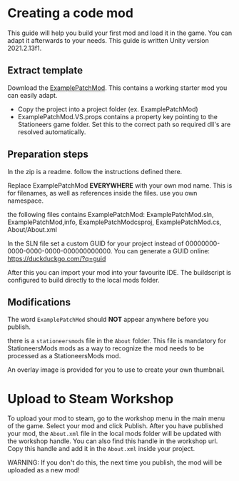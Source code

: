 # Creating a code mod

This guide will help you build your first mod and load it in the game. You can adapt it afterwards to your needs.
This guide is written Unity version 2021.2.13f1.

## Extract template
Download the [ExamplePatchMod](https://github.com/StationeersMods/ExamplePatchMod). This contains a working starter mod you can easily adapt.

- Copy the project into a project folder (ex. ExamplePatchMod)
- ExamplePatchMod.VS.props contains a property key pointing to the Stationeers game folder. Set this to the correct path so required dll's are resolved automatically.
## Preparation steps
In the zip is a readme. follow the instructions defined there.

Replace ExamplePatchMod **EVERYWHERE** with your own mod name. This is for filenames, as well as references inside the files. use you own namespace.

the following files contains ExamplePatchMod: ExamplePatchMod.sln, ExamplePatchMod,info, ExamplePatchModcsproj, ExamplePatchMod.cs, About/About.xml

In the SLN file set a custom GUID for your project instead of 00000000-0000-0000-0000-000000000000. You can generate a GUID online: https://duckduckgo.com/?q=guid

After this you can import your mod into your favourite IDE. The buildscript is configured to build directly to the local mods folder.

## Modifications
The word `ExamplePatchMod` should **NOT** appear anywhere before you publish. 

there is a `stationeersmods` file in the `About` folder. This file is mandatory for StationeersMods mods as a way to recognize the mod needs to be processed as a StationeersMods mod.

An overlay image is provided for you to use to create your own thumbnail.

# Upload to Steam Workshop

To upload your mod to steam, go to the workshop menu in the main menu of the game. Select your mod and click Publish.
After you have published your mod, the `About.xml` file in the local mods folder will be updated with the workshop handle. You can also find this handle in the workshop url.
Copy this handle and add it in the `About.xml` inside your project.

WARNING: If you don't do this, the next time you publish, the mod will be uploaded as a new mod!